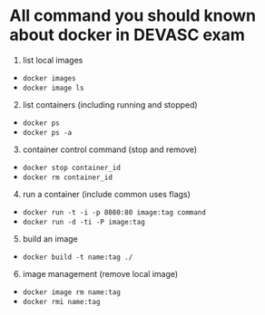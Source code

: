 # All command you should known about docker in DEVASC exam

1. list local images
- `docker images`
- `docker image ls`

2. list containers (including running and stopped)
- `docker ps`
- `docker ps -a`

3. container control command (stop and remove)
- `docker stop container_id`
- `docker rm container_id`

4. run a container (include common uses flags)
- `docker run -t -i -p 8080:80 image:tag command`
- `docker run -d -ti -P image:tag`

5. build an image
- `docker build -t name:tag ./`

6. image management (remove local image)
- `docker image rm name:tag`
- `docker rmi name:tag`
